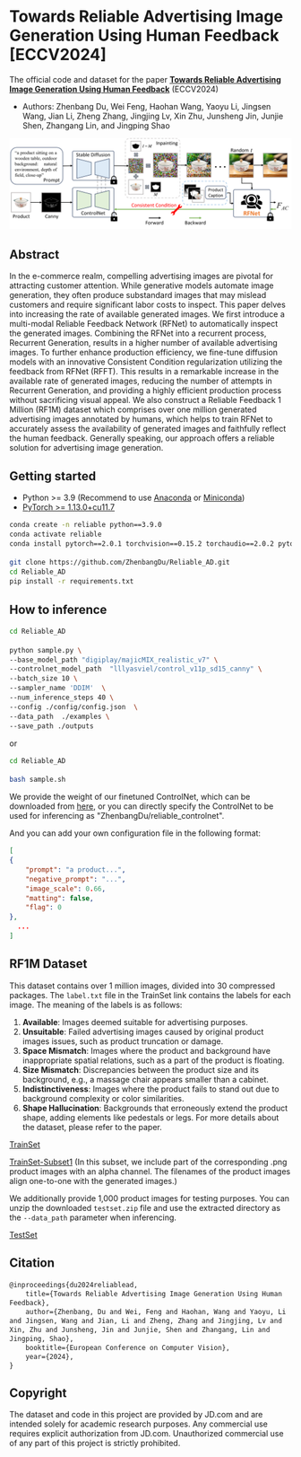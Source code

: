 # Towards Reliable Advertising Image Generation Using Human Feedback [ECCV2024]
The official code and dataset for the paper [**Towards Reliable Advertising Image Generation Using Human Feedback**](https://arxiv.org/abs/2408.00418) (ECCV2024)
- Authors: Zhenbang Du, Wei Feng, Haohan Wang, Yaoyu Li, Jingsen Wang, Jian Li, Zheng Zhang, Jingjing Lv, Xin Zhu, Junsheng Jin, Junjie Shen, Zhangang Lin, and Jingping Shao

<img width="928" alt="image" src="figures/Figure1.png">  

## Abstract
In the e-commerce realm, compelling advertising images are pivotal for attracting customer attention. While generative models automate image generation, they often produce substandard images that may mislead customers and require significant labor costs to inspect. This paper delves into increasing the rate of available generated images. We first introduce a multi-modal Reliable Feedback Network (RFNet) to automatically inspect the generated images. Combining the RFNet into a recurrent process, Recurrent Generation, results in a higher number of available advertising images. To further enhance production efficiency, we fine-tune diffusion models with an innovative Consistent Condition regularization utilizing the feedback from RFNet (RFFT). This results in a remarkable increase in the available rate of generated images, reducing the number of attempts in Recurrent Generation, and providing a highly efficient production process without sacrificing visual appeal. We also construct a Reliable Feedback 1 Million (RF1M) dataset which comprises over one million generated advertising images annotated by humans, which helps to train RFNet to accurately assess the availability of generated images and faithfully reflect the human feedback. Generally speaking, our approach offers a reliable solution for advertising image generation.

## Getting started

- Python >= 3.9 (Recommend to use [Anaconda](https://www.anaconda.com/download/#linux) or [Miniconda](https://docs.conda.io/en/latest/miniconda.html))
- [PyTorch >= 1.13.0+cu11.7](https://pytorch.org/)
```bash
conda create -n reliable python==3.9.0
conda activate reliable
conda install pytorch==2.0.1 torchvision==0.15.2 torchaudio==2.0.2 pytorch-cuda=11.7 -c pytorch -c nvidia

git clone https://github.com/ZhenbangDu/Reliable_AD.git
cd Reliable_AD
pip install -r requirements.txt
```

## How to inference
```bash
cd Reliable_AD

python sample.py \
--base_model_path "digiplay/majicMIX_realistic_v7" \
--controlnet_model_path  "lllyasviel/control_v11p_sd15_canny" \
--batch_size 10 \
--sampler_name 'DDIM'  \
--num_inference_steps 40 \
--config ./config/config.json  \
--data_path  ./examples \
--save_path ./outputs
```
or
```bash
cd Reliable_AD

bash sample.sh
```
We provide the weight of our finetuned ControlNet, which can be downloaded from [here](https://huggingface.co/ZhenbangDu/reliable_controlnet), or you can directly specify the ControlNet to be used for inferencing as "ZhenbangDu/reliable_controlnet".

And you can add your own configuration file in the following format:

```json
[
{
    "prompt": "a product...",
    "negative_prompt": "...",
    "image_scale": 0.66,
    "matting": false,
    "flag": 0
},
  ...
]
```
## RF1M Dataset
This dataset contains over 1 million images, divided into 30 compressed packages. The `label.txt` file in the TrainSet link contains the labels for each image. The meaning of the labels is as follows:

1. **Available**: Images deemed suitable for advertising purposes.
2. **Unsuitable**: Failed advertising images caused by original product images issues, such as product truncation or damage.
3. **Space Mismatch**: Images where the product and background have inappropriate spatial relations, such as a part of the product is floating.
4. **Size Mismatch**: Discrepancies between the product size and its background, e.g., a massage chair appears smaller than a cabinet.
5. **Indistinctiveness**: Images where the product fails to stand out due to background complexity or color similarities.
6. **Shape Hallucination**: Backgrounds that erroneously extend the product shape, adding elements like pedestals or legs.
For more details about the dataset, please refer to the paper.

[TrainSet](https://3.cn/-10gOQ79s)

[TrainSet-Subset1](https://3.cn/10hI-gq6q) (In this subset, we include part of the corresponding .png product images with an alpha channel. The filenames of the product images align one-to-one with the generated images.)

We additionally provide 1,000 product images for testing purposes. You can unzip the downloaded `testset.zip` file and use the extracted directory as the `--data_path` parameter when inferencing.

[TestSet](https://3.cn/10gO8kw-K)

## Citation
```
@inproceedings{du2024reliablead,
    title={Towards Reliable Advertising Image Generation Using Human Feedback},
    author={Zhenbang, Du and Wei, Feng and Haohan, Wang and Yaoyu, Li and Jingsen, Wang and Jian, Li and Zheng, Zhang and Jingjing, Lv and Xin, Zhu and Junsheng, Jin and Junjie, Shen and Zhangang, Lin and Jingping, Shao},
    booktitle={European Conference on Computer Vision},
    year={2024},
}
```

## Copyright
The dataset and code in this project are provided by JD.com and are intended solely for academic research purposes. Any commercial use requires explicit authorization from JD.com. Unauthorized commercial use of any part of this project is strictly prohibited.


